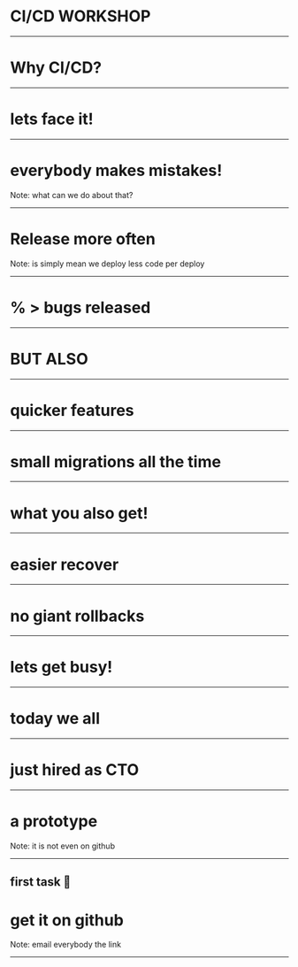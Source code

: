 <style>
img {
  width: 100%;
}
pre {
  font-size: 1em !important;
  line-height: 1em !important;
}
</style>
# CI/CD WORKSHOP

---

# Why CI/CD?

---

# lets face it!

---

# everybody makes mistakes!

Note: what can we do about that?

---

# Release more often

Note: is simply mean we deploy less code per deploy

---

# % > bugs released

---

# BUT ALSO

---

# quicker features

---

# small migrations all the time

---

# what you also get!

---

# easier recover

---

# no giant rollbacks

---

# lets get busy!

---

# today we all

---

# just hired as CTO

---

# a prototype
Note: it is not even on github

---

## first task 🚀
# get it on github
Note: email everybody the link

---
